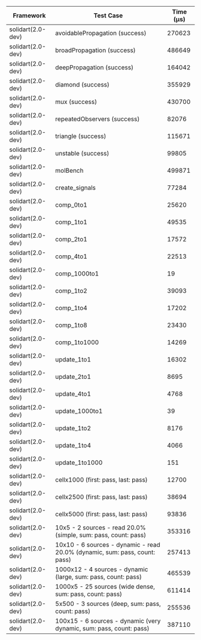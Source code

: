 | Framework | Test Case | Time (μs) |
| --- | --- | --- |
| solidart(2.0-dev) | avoidablePropagation (success) | 270623 |
| solidart(2.0-dev) | broadPropagation (success) | 486649 |
| solidart(2.0-dev) | deepPropagation (success) | 164042 |
| solidart(2.0-dev) | diamond (success) | 355929 |
| solidart(2.0-dev) | mux (success) | 430700 |
| solidart(2.0-dev) | repeatedObservers (success) | 82076 |
| solidart(2.0-dev) | triangle (success) | 115671 |
| solidart(2.0-dev) | unstable (success) | 99805 |
| solidart(2.0-dev) | molBench | 499871 |
| solidart(2.0-dev) | create_signals | 77284 |
| solidart(2.0-dev) | comp_0to1 | 25620 |
| solidart(2.0-dev) | comp_1to1 | 49535 |
| solidart(2.0-dev) | comp_2to1 | 17572 |
| solidart(2.0-dev) | comp_4to1 | 22513 |
| solidart(2.0-dev) | comp_1000to1 | 19 |
| solidart(2.0-dev) | comp_1to2 | 39093 |
| solidart(2.0-dev) | comp_1to4 | 17202 |
| solidart(2.0-dev) | comp_1to8 | 23430 |
| solidart(2.0-dev) | comp_1to1000 | 14269 |
| solidart(2.0-dev) | update_1to1 | 16302 |
| solidart(2.0-dev) | update_2to1 | 8695 |
| solidart(2.0-dev) | update_4to1 | 4768 |
| solidart(2.0-dev) | update_1000to1 | 39 |
| solidart(2.0-dev) | update_1to2 | 8176 |
| solidart(2.0-dev) | update_1to4 | 4066 |
| solidart(2.0-dev) | update_1to1000 | 151 |
| solidart(2.0-dev) | cellx1000 (first: pass, last: pass) | 12700 |
| solidart(2.0-dev) | cellx2500 (first: pass, last: pass) | 38694 |
| solidart(2.0-dev) | cellx5000 (first: pass, last: pass) | 93836 |
| solidart(2.0-dev) | 10x5 - 2 sources - read 20.0% (simple, sum: pass, count: pass) | 353316 |
| solidart(2.0-dev) | 10x10 - 6 sources - dynamic - read 20.0% (dynamic, sum: pass, count: pass) | 257413 |
| solidart(2.0-dev) | 1000x12 - 4 sources - dynamic (large, sum: pass, count: pass) | 465539 |
| solidart(2.0-dev) | 1000x5 - 25 sources (wide dense, sum: pass, count: pass) | 611414 |
| solidart(2.0-dev) | 5x500 - 3 sources (deep, sum: pass, count: pass) | 255536 |
| solidart(2.0-dev) | 100x15 - 6 sources - dynamic (very dynamic, sum: pass, count: pass) | 387110 |
